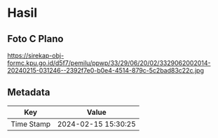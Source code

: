 # Hasil

## Foto C Plano

https://sirekap-obj-formc.kpu.go.id/d5f7/pemilu/ppwp/33/29/06/20/02/3329062002014-20240215-031246--2392f7e0-b0e4-4514-879c-5c2bad83c22c.jpg


## Metadata

| Key        | Value               |
| ---------- | ------------------- |
| Time Stamp | 2024-02-15 15:30:25 |



